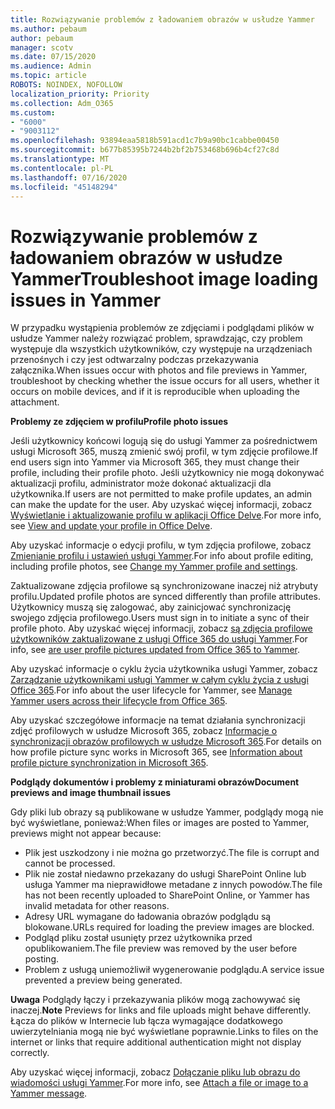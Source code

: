 ```yaml
---
title: Rozwiązywanie problemów z ładowaniem obrazów w usłudze Yammer
ms.author: pebaum
author: pebaum
manager: scotv
ms.date: 07/15/2020
ms.audience: Admin
ms.topic: article
ROBOTS: NOINDEX, NOFOLLOW
localization_priority: Priority
ms.collection: Adm_O365
ms.custom:
- "6000"
- "9003112"
ms.openlocfilehash: 93894eaa5818b591acd1c7b9a90bc1cabbe00450
ms.sourcegitcommit: b677b85395b7244b2bf2b753468b696b4cf27c8d
ms.translationtype: MT
ms.contentlocale: pl-PL
ms.lasthandoff: 07/16/2020
ms.locfileid: "45148294"
---
```

# <a name="troubleshoot-image-loading-issues-in-yammer"></a><span data-ttu-id="53b25-102">Rozwiązywanie problemów z ładowaniem obrazów w usłudze Yammer</span><span class="sxs-lookup"><span data-stu-id="53b25-102">Troubleshoot image loading issues in Yammer</span></span>

<span data-ttu-id="53b25-103">W przypadku wystąpienia problemów ze zdjęciami i podglądami plików w usłudze Yammer należy rozwiązać problem, sprawdzając, czy problem występuje dla wszystkich użytkowników, czy występuje na urządzeniach przenośnych i czy jest odtwarzalny podczas przekazywania załącznika.</span><span class="sxs-lookup"><span data-stu-id="53b25-103">When issues occur with photos and file previews in Yammer, troubleshoot by checking whether the issue occurs for all users, whether it occurs on mobile devices, and if it is reproducible when uploading the attachment.</span></span>  

<span data-ttu-id="53b25-104">**Problemy ze zdjęciem w profilu**</span><span class="sxs-lookup"><span data-stu-id="53b25-104">**Profile photo issues**</span></span>  

<span data-ttu-id="53b25-105">Jeśli użytkownicy końcowi logują się do usługi Yammer za pośrednictwem usługi Microsoft 365, muszą zmienić swój profil, w tym zdjęcie profilowe.</span><span class="sxs-lookup"><span data-stu-id="53b25-105">If end users sign into Yammer via Microsoft 365, they must change their profile, including their profile photo.</span></span> <span data-ttu-id="53b25-106">Jeśli użytkownicy nie mogą dokonywać aktualizacji profilu, administrator może dokonać aktualizacji dla użytkownika.</span><span class="sxs-lookup"><span data-stu-id="53b25-106">If users are not permitted to make profile updates, an admin can make the update for the user.</span></span> <span data-ttu-id="53b25-107">Aby uzyskać więcej informacji, zobacz [Wyświetlanie i aktualizowanie profilu w aplikacji Office Delve](https://support.microsoft.com/office/view-and-update-your-profile-in-office-delve-4e84343b-eedf-45a1-aeb9-8627ccca14ba).</span><span class="sxs-lookup"><span data-stu-id="53b25-107">For more info, see [View and update your profile in Office Delve](https://support.microsoft.com/office/view-and-update-your-profile-in-office-delve-4e84343b-eedf-45a1-aeb9-8627ccca14ba).</span></span>

<span data-ttu-id="53b25-108">Aby uzyskać informacje o edycji profilu, w tym zdjęcia profilowe, zobacz [Zmienianie profilu i ustawień usługi Yammer](https://support.microsoft.com/office/classic-yammer-change-my-yammer-profile-and-settings-a3aeca0e-de34-4897-9b59-de6516542851).</span><span class="sxs-lookup"><span data-stu-id="53b25-108">For info about profile editing, including profile photos, see [Change my Yammer profile and settings](https://support.microsoft.com/office/classic-yammer-change-my-yammer-profile-and-settings-a3aeca0e-de34-4897-9b59-de6516542851).</span></span> 

<span data-ttu-id="53b25-109">Zaktualizowane zdjęcia profilowe są synchronizowane inaczej niż atrybuty profilu.</span><span class="sxs-lookup"><span data-stu-id="53b25-109">Updated profile photos are synced differently than profile attributes.</span></span> <span data-ttu-id="53b25-110">Użytkownicy muszą się zalogować, aby zainicjować synchronizację swojego zdjęcia profilowego.</span><span class="sxs-lookup"><span data-stu-id="53b25-110">Users must sign in to initiate a sync of their profile photo.</span></span> <span data-ttu-id="53b25-111">Aby uzyskać więcej informacji, zobacz [są zdjęcia profilowe użytkowników zaktualizowane z usługi Office 365 do usługi Yammer](https://docs.microsoft.com/yammer/manage-yammer-users/manage-users-across-their-lifecycle#q-are-user-profile-pictures-updated-from-office-365-to-yammer).</span><span class="sxs-lookup"><span data-stu-id="53b25-111">For info, see [are user profile pictures updated from Office 365 to Yammer](https://docs.microsoft.com/yammer/manage-yammer-users/manage-users-across-their-lifecycle#q-are-user-profile-pictures-updated-from-office-365-to-yammer).</span></span>

<span data-ttu-id="53b25-112">Aby uzyskać informacje o cyklu życia użytkownika usługi Yammer, zobacz [Zarządzanie użytkownikami usługi Yammer w całym cyklu życia z usługi Office 365](https://docs.microsoft.com/yammer/manage-yammer-users/manage-users-across-their-lifecycle).</span><span class="sxs-lookup"><span data-stu-id="53b25-112">For info about the user lifecycle for Yammer, see [Manage Yammer users across their lifecycle from Office 365](https://docs.microsoft.com/yammer/manage-yammer-users/manage-users-across-their-lifecycle).</span></span>  

<span data-ttu-id="53b25-113">Aby uzyskać szczegółowe informacje na temat działania synchronizacji zdjęć profilowych w usłudze Microsoft 365, zobacz [Informacje o synchronizacji obrazów profilowych w usłudze Microsoft 365](https://support.microsoft.com/office/information-about-profile-picture-synchronization-in-microsoft-365-20594d76-d054-4af4-a660-401133e3d48a).</span><span class="sxs-lookup"><span data-stu-id="53b25-113">For details on how profile picture sync works in Microsoft 365, see [Information about profile picture synchronization in Microsoft 365](https://support.microsoft.com/office/information-about-profile-picture-synchronization-in-microsoft-365-20594d76-d054-4af4-a660-401133e3d48a).</span></span>  

<span data-ttu-id="53b25-114">**Podglądy dokumentów i problemy z miniaturami obrazów**</span><span class="sxs-lookup"><span data-stu-id="53b25-114">**Document previews and image thumbnail issues**</span></span>  

<span data-ttu-id="53b25-115">Gdy pliki lub obrazy są publikowane w usłudze Yammer, podglądy mogą nie być wyświetlane, ponieważ:</span><span class="sxs-lookup"><span data-stu-id="53b25-115">When files or images are posted to Yammer, previews might not appear because:</span></span> 

- <span data-ttu-id="53b25-116">Plik jest uszkodzony i nie można go przetworzyć.</span><span class="sxs-lookup"><span data-stu-id="53b25-116">The file is corrupt and cannot be processed.</span></span>
- <span data-ttu-id="53b25-117">Plik nie został niedawno przekazany do usługi SharePoint Online lub usługa Yammer ma nieprawidłowe metadane z innych powodów.</span><span class="sxs-lookup"><span data-stu-id="53b25-117">The file has not been recently uploaded to SharePoint Online, or Yammer has invalid metadata for other reasons.</span></span>
- <span data-ttu-id="53b25-118">Adresy URL wymagane do ładowania obrazów podglądu są blokowane.</span><span class="sxs-lookup"><span data-stu-id="53b25-118">URLs required for loading the preview images are blocked.</span></span>
- <span data-ttu-id="53b25-119">Podgląd pliku został usunięty przez użytkownika przed opublikowaniem.</span><span class="sxs-lookup"><span data-stu-id="53b25-119">The file preview was removed by the user before posting.</span></span>
- <span data-ttu-id="53b25-120">Problem z usługą uniemożliwił wygenerowanie podglądu.</span><span class="sxs-lookup"><span data-stu-id="53b25-120">A service issue prevented a preview being generated.</span></span>

<span data-ttu-id="53b25-121">**Uwaga** Podglądy łączy i przekazywania plików mogą zachowywać się inaczej.</span><span class="sxs-lookup"><span data-stu-id="53b25-121">**Note** Previews for links and file uploads might behave differently.</span></span> <span data-ttu-id="53b25-122">Łącza do plików w Internecie lub łącza wymagające dodatkowego uwierzytelniania mogą nie być wyświetlane poprawnie.</span><span class="sxs-lookup"><span data-stu-id="53b25-122">Links to files on the internet or links that require additional authentication might not display correctly.</span></span>

<span data-ttu-id="53b25-123">Aby uzyskać więcej informacji, zobacz [Dołączanie pliku lub obrazu do wiadomości usługi Yammer](https://support.microsoft.com/office/attach-a-file-or-image-to-a-yammer-message-f576d4d1-ad66-4ce4-9c43-46cf75978dbf).</span><span class="sxs-lookup"><span data-stu-id="53b25-123">For more info, see [Attach a file or image to a Yammer message](https://support.microsoft.com/office/attach-a-file-or-image-to-a-yammer-message-f576d4d1-ad66-4ce4-9c43-46cf75978dbf).</span></span> 